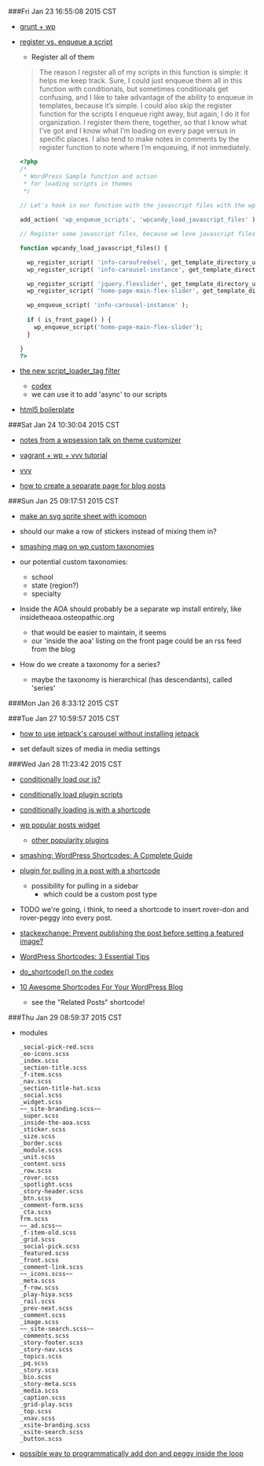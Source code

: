 ###Fri Jan 23 16:55:08 2015 CST
* [grunt + wp](http://archetyped.com/know/grunt-for-wordpress-plugins/?utm_content=buffer6a8d8&utm_medium=social&utm_source=twitter.com&utm_campaign=buffer)

* [register vs. enqueue a script](http://wpcandy.com/teaches/how-to-load-scripts-in-wordpress-themes/#.VMLZAmTF-lI)
    * Register all of them
    > The reason I register all of my scripts in this function is simple: it helps me keep track. Sure, I could just enqueue them all in this function with conditionals, but sometimes conditionals get confusing, and I like to take advantage of the ability to enqueue in templates, because it’s simple. I could also skip the register function for the scripts I enqueue right away, but again, I do it for organization. I register them there, together, so that I know what I’ve got and I know what I’m loading on every page versus in specific places. I also tend to make notes in comments by the register function to note where I’m enqueuing, if not immediately.

    ```php
    <?php
    /*
     * WordPress Sample function and action
     * for loading scripts in themes
     */
     
    // Let's hook in our function with the javascript files with the wp_enqueue_scripts hook 
    
    add_action( 'wp_enqueue_scripts', 'wpcandy_load_javascript_files' );
    
    // Register some javascript files, because we love javascript files. Enqueue a couple as well 
    
    function wpcandy_load_javascript_files() {
    
      wp_register_script( 'info-caroufredsel', get_template_directory_uri() . '/js/jquery.carouFredSel-5.5.0-packed.js', array('jquery'), '5.5.0', true );
      wp_register_script( 'info-carousel-instance', get_template_directory_uri() . '/js/info-carousel-instance.js', array('info-caroufredsel'), '1.0', true );
    
      wp_register_script( 'jquery.flexslider', get_template_directory_uri().'/js/jquery.flexslider-min.js', array('jquery'), '1.7', true );
      wp_register_script( 'home-page-main-flex-slider', get_template_directory_uri().'/js/home-page-main-flex-slider.js', array('jquery.flexslider'), '1.0', true );
    
      wp_enqueue_script( 'info-carousel-instance' );
      
      if ( is_front_page() ) {
        wp_enqueue_script('home-page-main-flex-slider');
      }
    
    }
    ?>
    ```
* [the new script_loader_tag filter](http://wordpress.stackexchange.com/questions/38319/how-to-add-defer-defer-tag-in-plugin-javascripts/38335#38335)
    * [codex](https://developer.wordpress.org/reference/hooks/script_loader_tag/)
    * we can use it to add 'async' to our scripts

* [html5 boilerplate](https://github.com/h5bp/html5-boilerplate)

###Sat Jan 24 10:30:04 2015 CST
* [notes from a wpsession talk on theme customizer](https://github.com/pdclark/talk-wordpress-customizer)

* [vagrant + wp + vvv tutorial](http://www.sitepoint.com/wordpress-meets-vagrant-vvv/)

* [vvv](https://github.com/Varying-Vagrant-Vagrants/VVV)

* [how to create a separate page for blog posts](http://www.wpbeginner.com/wp-tutorials/how-to-create-a-separate-page-for-blog-posts-in-wordpress/)

###Sun Jan 25 09:17:51 2015 CST
* [make an svg sprite sheet with icomoon](http://blog.teamtreehouse.com/create-svg-sprite-sheet)

* should our make a row of stickers instead of mixing them in?

* [smashing mag on wp custom taxonomies](http://www.smashingmagazine.com/2012/01/04/create-custom-taxonomies-wordpress/)

* our potential custom taxonomies:
    * school
    * state (region?)
    * specialty

* Inside the AOA should probably be a separate wp install entirely, like insidetheaoa.osteopathic.org
    * that would be easier to maintain, it seems
    * our 'inside the aoa' listing on the front page could be an rss feed from the blog

* How do we create a taxonomy for a series?
    * maybe the taxonomy is hierarchical (has descendants), called 'series'

###Mon Jan 26 8:33:12 2015 CST

###Tue Jan 27 10:59:57 2015 CST
* [how to use jetpack's carousel without installing jetpack](http://www.wpbeginner.com/plugins/how-to-add-gallery-carousel-in-wordpress-without-jetpack/)

* set default sizes of media in media settings


###Wed Jan 28 11:23:42 2015 CST
* [conditionally load our js?](http://code.tutsplus.com/articles/quick-tip-conditional-javascript-and-css-enqueueing-on-front-end-pages--wp-25049)

* [conditionally load plugin scripts](http://customcreative.co.uk/conditionally-loading-plugin-scripts-in-wordpress/)

* [conditionally loading js with a shortcode](http://scribu.net/wordpress/conditional-script-loading-revisited.html)

* [wp popular posts widget](https://wordpress.org/plugins/wordpress-popular-posts/)
    * [other popularity plugins](http://www.wpbeginner.com/plugins/5-best-popular-posts-plugins-for-wordpress/)

* [smashing: WordPress Shortcodes: A Complete Guide](http://www.smashingmagazine.com/2012/05/01/wordpress-shortcodes-complete-guide/)

* [plugin for pulling in a post with a shortcode](https://wordpress.org/plugins/post-content-shortcodes/)
    * possibility for pulling in a sidebar
        * which could be a custom post type

* TODO we're going, i think, to need a shortcode to insert rover-don and rover-peggy into every post.

* [stackexchange: Prevent publishing the post before setting a featured image?](http://wordpress.stackexchange.com/questions/16372/prevent-publishing-the-post-before-setting-a-featured-image)

* [WordPress Shortcodes: 3 Essential Tips](http://premium.wpmudev.org/blog/wordpress-shortcodes/)

* [do_shortcode() on the codex](http://codex.wordpress.org/Function_Reference/do_shortcode)

* [10 Awesome Shortcodes For Your WordPress Blog](http://premium.wpmudev.org/blog/10-awesome-shortcodes-for-your-wordpress-blog/)
    * see the "Related Posts" shortcode!

###Thu Jan 29 08:59:37 2015 CST
* modules
    ```
    _social-pick-red.scss
    _eo-icons.scss
    _index.scss
    _section-title.scss
    _f-item.scss
    _nav.scss
    _section-title-hat.scss
    _social.scss
    _widget.scss
    ~~_site-branding.scss~~
    _super.scss
    _inside-the-aoa.scss
    _sticker.scss
    _size.scss
    _border.scss
    _module.scss
    _unit.scss
    _content.scss
    _row.scss
    _rover.scss
    _spotlight.scss
    _story-header.scss
    _btn.scss
    _comment-form.scss
    _cta.scss
    frm.scss
    ~~_ad.scss~~
    _f-item-old.scss
    _grid.scss
    _social-pick.scss
    _featured.scss
    _front.scss
    _comment-link.scss
    ~~_icons.scss~~
    _meta.scss
    _f-row.scss
    _play-hiya.scss
    _rail.scss
    _prev-next.scss
    _comment.scss
    _image.scss
    ~~_site-search.scss~~
    _comments.scss
    _story-footer.scss
    _story-nav.scss
    _topics.scss
    _pq.scss
    _story.scss
    _bio.scss
    _story-meta.scss
    _media.scss
    _caption.scss
    _grid-play.scss
    _top.scss
    _xnav.scss
    _xsite-branding.scss
    _xsite-search.scss
    _button.scss
    ```

* [possible way to programmatically add don and peggy inside the loop](https://wordpress.org/support/topic/php-and-javascript-with-google-adsense-code)
